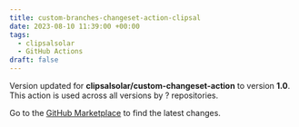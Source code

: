 ```yaml
---
title: custom-branches-changeset-action-clipsal
date: 2023-08-10 11:39:00 +00:00
tags:
  - clipsalsolar
  - GitHub Actions
draft: false
---
```



Version updated for **clipsalsolar/custom-changeset-action** to version **1.0**.
This action is used across all versions by ? repositories.

Go to the [GitHub Marketplace](https://github.com/marketplace/actions/custom-branches-changeset-action-clipsal) to find the latest changes.
